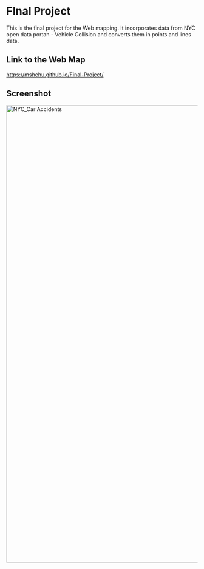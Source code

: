 # FInal Project
 This is the final project for the Web mapping. It incorporates data from NYC open data portan - Vehicle Collision and converts them in points and lines data.

## Link to the Web Map
https://mshehu.github.io/Final-Project/
 
 ## Screenshot
 
 <img width="1207" alt="NYC_Car Accidents" src="https://user-images.githubusercontent.com/93173062/160892568-bb4dd488-2186-4f86-9999-a349eb026c0f.JPG">
